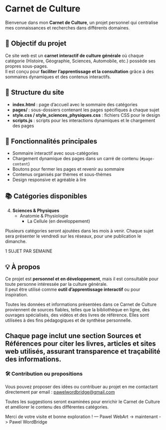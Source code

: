 # Carnet de Culture

Bienvenue dans mon **Carnet de Culture**, un projet personnel qui centralise mes connaissances et recherches dans différents domaines.

## 🌟 Objectif du projet

Ce site web est un **carnet interactif de culture générale** où chaque catégorie (Histoire, Géographie, Sciences, Automobile, etc.) possède ses propres sous-pages.  
Il est conçu pour **faciliter l’apprentissage et la consultation** grâce à des sommaires dynamiques et des contenus interactifs.

## 📂 Structure du site

- **index.html** : page d’accueil avec le sommaire des catégories
- **pages/** : sous-dossiers contenant les pages spécifiques à chaque sujet
- **style.css / style_sciences_physiques.css** : fichiers CSS pour le design
- **scripts.js** : scripts pour les interactions dynamiques et le chargement des pages

## 🚀 Fonctionnalités principales

- Sommaire interactif avec sous-catégories
- Chargement dynamique des pages dans un carré de contenu (`#page-content`)
- Boutons pour fermer les pages et revenir au sommaire
- Contenus organisés par thèmes et sous-thèmes
- Design responsive et agréable à lire

## 📚 Catégories disponibles

4. **Sciences & Physiques**
   - Anatomie & Physiologie
     - La Cellule (en developpement)
    
 Plusieurs catégories seront ajoutées dans les mois à venir. Chaque sujet sera présenter le vendredi sur les réseaux, pour une publication le dimanche.
 
 1 SUJET PAR SEMAINE

## 💡 À propos

Ce projet est **personnel et en développement**, mais il est consultable pour toute personne intéressée par la culture générale.  
Il peut être utilisé comme **outil d’apprentissage interactif** ou pour inspiration.

Toutes les données et informations présentées dans ce Carnet de Culture proviennent de sources fiables, telles que la bibliothèque en ligne, des ouvrages spécialisés, des vidéos et des livres de référence. 
Elles sont utilisées à des fins pédagogiques et de synthèse personnelle.

Chaque page inclut une section Sources et Références pour citer les livres, articles et sites web utilisés, assurant transparence et traçabilité des informations.
---

### 🛠️ Contribution ou propositions

Vous pouvez proposer des idées ou contribuer au projet en me contactant directement par email :
pawelwordbridge@gmail.com

Toutes les suggestions seront examinées pour enrichir le Carnet de Culture et améliorer le contenu des différentes catégories.

Merci de votre visite et bonne exploration !
— Pawel WebArt -> maintenant -> Pawel WordBridge
